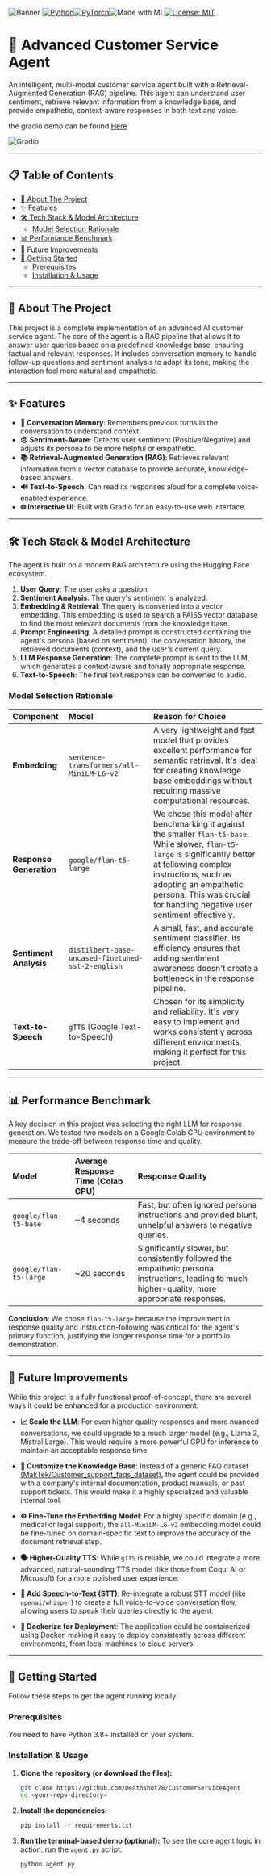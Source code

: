 ![Banner](assets/banner.png)
[![Python](https://img.shields.io/badge/Python-3.12.11-blue?logo=python)](https://www.python.org/)[![PyTorch](https://img.shields.io/badge/PyTorch-2.8-EE4C2C?logo=pytorch)](https://pytorch.org/)![Made with ML](https://img.shields.io/badge/Made%20with-ML-blueviolet?logo=openai)[![License: MIT](https://img.shields.io/badge/License-MIT-yellow.svg)](LICENSE)

# 🤖 Advanced Customer Service Agent

An intelligent, multi-modal customer service agent built with a Retrieval-Augmented Generation (RAG) pipeline. This agent can understand user sentiment, retrieve relevant information from a knowledge base, and provide empathetic, context-aware responses in both text and voice.

the gradio demo can be found [Here](https://huggingface.co/datasets/MakTek/Customer_support_faqs_dataset)

![Gradio](assets/gradio.png)

---

## 📋 Table of Contents

- [📖 About The Project](#-about-the-project)
- [✨ Features](#-features)
- [🛠️ Tech Stack & Model Architecture](#️-tech-stack--model-architecture)
  - [Model Selection Rationale](#model-selection-rationale)
- [📊 Performance Benchmark](#-performance-benchmark)
- [🔮 Future Improvements](#-future-improvements)
- [🚀 Getting Started](#-getting-started)
  - [Prerequisites](#prerequisites)
  - [Installation & Usage](#installation--usage)

---

## 📖 About The Project

This project is a complete implementation of an advanced AI customer service agent. The core of the agent is a RAG pipeline that allows it to answer user queries based on a predefined knowledge base, ensuring factual and relevant responses. It includes conversation memory to handle follow-up questions and sentiment analysis to adapt its tone, making the interaction feel more natural and empathetic.

---

## ✨ Features

- **🧠 Conversation Memory**: Remembers previous turns in the conversation to understand context.
- **😠 Sentiment-Aware**: Detects user sentiment (Positive/Negative) and adjusts its persona to be more helpful or empathetic.
- **📚 Retrieval-Augmented Generation (RAG)**: Retrieves relevant information from a vector database to provide accurate, knowledge-based answers.
- **🔊 Text-to-Speech**: Can read its responses aloud for a complete voice-enabled experience.
- **🌐 Interactive UI**: Built with Gradio for an easy-to-use web interface.

---

## 🛠️ Tech Stack & Model Architecture

The agent is built on a modern RAG architecture using the Hugging Face ecosystem.

1. **User Query**: The user asks a question.
2. **Sentiment Analysis**: The query's sentiment is analyzed.
3. **Embedding & Retrieval**: The query is converted into a vector embedding. This embedding is used to search a FAISS vector database to find the most relevant documents from the knowledge base.
4. **Prompt Engineering**: A detailed prompt is constructed containing the agent's persona (based on sentiment), the conversation history, the retrieved documents (context), and the user's current query.
5. **LLM Response Generation**: The complete prompt is sent to the LLM, which generates a context-aware and tonally appropriate response.
6. **Text-to-Speech**: The final text response can be converted to audio.

### Model Selection Rationale

| Component | Model | Reason for Choice |
| :--- | :--- | :--- |
| **Embedding** | `sentence-transformers/all-MiniLM-L6-v2` | A very lightweight and fast model that provides excellent performance for semantic retrieval. It's ideal for creating knowledge base embeddings without requiring massive computational resources. |
| **Response Generation** | `google/flan-t5-large` | We chose this model after benchmarking it against the smaller `flan-t5-base`. While slower, `flan-t5-large` is significantly better at following complex instructions, such as adopting an empathetic persona. This was crucial for handling negative user sentiment effectively. |
| **Sentiment Analysis** | `distilbert-base-uncased-finetuned-sst-2-english` | A small, fast, and accurate sentiment classifier. Its efficiency ensures that adding sentiment awareness doesn't create a bottleneck in the response pipeline. |
| **Text-to-Speech** | `gTTS` (Google Text-to-Speech) | Chosen for its simplicity and reliability. It's very easy to implement and works consistently across different environments, making it perfect for this project. |

---

## 📊 Performance Benchmark

A key decision in this project was selecting the right LLM for response generation. We tested two models on a Google Colab CPU environment to measure the trade-off between response time and quality.

| Model | Average Response Time (Colab CPU) | Response Quality |
| :--- | :--- | :--- |
| `google/flan-t5-base` | ~4 seconds | Fast, but often ignored persona instructions and provided blunt, unhelpful answers to negative queries. |
| `google/flan-t5-large` | ~20 seconds | Significantly slower, but consistently followed the empathetic persona instructions, leading to much higher-quality, more appropriate responses. |

**Conclusion**: We chose `flan-t5-large` because the improvement in response quality and instruction-following was critical for the agent's primary function, justifying the longer response time for a portfolio demonstration.

---

## 🔮 Future Improvements

While this project is a fully functional proof-of-concept, there are several ways it could be enhanced for a production environment:

- **📈 Scale the LLM**: For even higher quality responses and more nuanced conversations, we could upgrade to a much larger model (e.g., Llama 3, Mistral Large). This would require a more powerful GPU for inference to maintain an acceptable response time.

- **🎯 Customize the Knowledge Base**: Instead of a generic FAQ dataset [(MakTek/Customer_support_faqs_dataset)](https://huggingface.co/datasets/MakTek/Customer_support_faqs_dataset), the agent could be provided with a company's internal documentation, product manuals, or past support tickets. This would make it a highly specialized and valuable internal tool.

- **⚙️ Fine-Tune the Embedding Model**: For a highly specific domain (e.g., medical or legal support), the `all-MiniLM-L6-v2` embedding model could be fine-tuned on domain-specific text to improve the accuracy of the document retrieval step.

- **🗣️ Higher-Quality TTS**: While `gTTS` is reliable, we could integrate a more advanced, natural-sounding TTS model (like those from Coqui AI or Microsoft) for a more polished user experience.

- **🎤 Add Speech-to-Text (STT)**: Re-integrate a robust STT model (like `openai/whisper`) to create a full voice-to-voice conversation flow, allowing users to speak their queries directly to the agent.

- **🐳 Dockerize for Deployment**: The application could be containerized using Docker, making it easy to deploy consistently across different environments, from local machines to cloud servers.

---

## 🚀 Getting Started

Follow these steps to get the agent running locally.

### Prerequisites

You need to have Python 3.8+ installed on your system.

### Installation & Usage

1. **Clone the repository (or download the files):**

    ```sh
    git clone https://github.com/Deathshot78/CustomerServiceAgent
    cd <your-repo-directory>
    ```

2.  **Install the dependencies:**
    ```sh
    pip install -r requirements.txt
    ```

3.  **Run the terminal-based demo (optional):**
    To see the core agent logic in action, run the `agent.py` script.
    ```sh
    python agent.py
    ```
